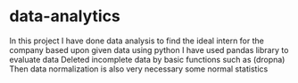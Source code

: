 # data-analytics
In this project I have done data analysis to find the ideal intern for the company based upon given data using python
I have used pandas library to evaluate data
Deleted incomplete data by basic functions such as (dropna)
Then data normalization is also very necessary
some normal statistics 
